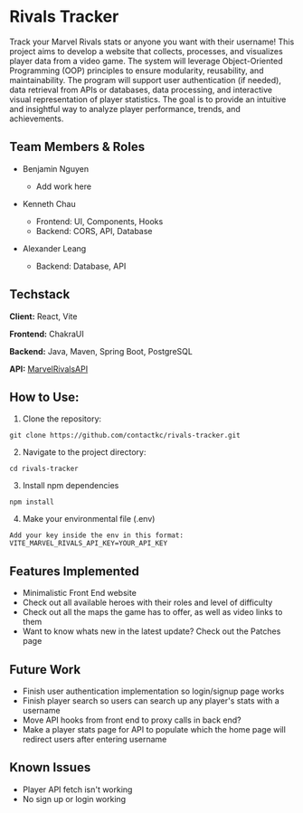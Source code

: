 # Rivals Tracker
Track your Marvel Rivals stats or anyone you want with their username! This project aims to develop a website that collects, processes, and visualizes player data from a video game. The system will leverage Object-Oriented Programming (OOP) principles to ensure modularity, reusability, and maintainability. The program will support user authentication (if needed), data retrieval from APIs or databases, data processing, and interactive visual representation of player statistics. The goal is to provide an intuitive and insightful way to analyze player performance, trends, and achievements.

## Team Members & Roles

- Benjamin Nguyen
  - Add work here

- Kenneth Chau
  - Frontend: UI, Components, Hooks
  - Backend: CORS, API, Database
  
- Alexander Leang
  - Backend: Database, API

## Techstack

**Client:** React, Vite

**Frontend:** ChakraUI

**Backend:** Java, Maven, Spring Boot, PostgreSQL

**API:** [MarvelRivalsAPI](https://marvelrivalsapi.com/)

## How to Use:

1. Clone the repository:
```
git clone https://github.com/contactkc/rivals-tracker.git
```
2. Navigate to the project directory:
```
cd rivals-tracker
```
3. Install npm dependencies
```
npm install
```
4. Make your environmental file (.env)
```
Add your key inside the env in this format:
VITE_MARVEL_RIVALS_API_KEY=YOUR_API_KEY
```

## Features Implemented
- Minimalistic Front End website
- Check out all available heroes with their roles and level of difficulty
- Check out all the maps the game has to offer, as well as video links to them
- Want to know whats new in the latest update? Check out the Patches page

## Future Work
- Finish user authentication implementation so login/signup page works
- Finish player search so users can search up any player's stats with a username
- Move API hooks from front end to proxy calls in back end?
- Make a player stats page for API to populate which the home page will redirect users after entering username

## Known Issues
- Player API fetch isn't working
- No sign up or login working
